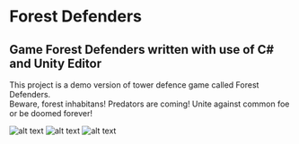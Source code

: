# Forest Defenders
## Game Forest Defenders written with use of C# and Unity Editor


This project is a demo version of tower defence game called Forest Defenders.   
Beware, forest inhabitans! Predators are coming! Unite against common foe or be doomed forever!  

![alt text](https://github.com/renat3424/ForestDefenders-Game/blob/master/%D0%91%D0%B5%D0%B7%D1%8B%D0%BC%D1%8F%D0%BD%D0%BD%D1%8B%D0%B9.png)
![alt text](https://github.com/renat3424/ForestDefenders-Game/blob/master/%D0%91%D0%B5%D0%B7%D1%8B%D0%BC%D1%8F%D0%BD%D0%BD%D1%8B%D0%B91.png)
![alt text](https://github.com/renat3424/ForestDefenders-Game/blob/master/%D0%91%D0%B5%D0%B7%D1%8B%D0%BC%D1%8F%D0%BD%D0%BD%D1%8B%D0%B92.png)
